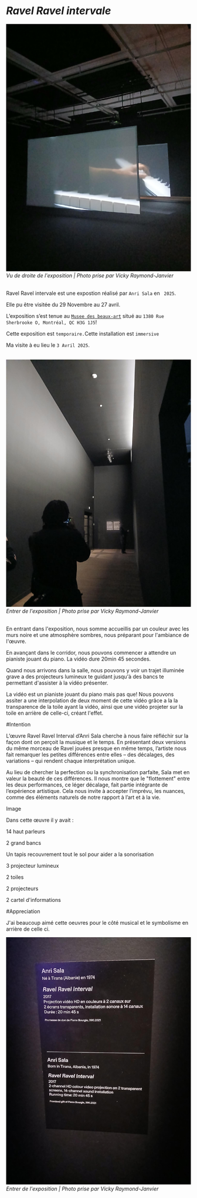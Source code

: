 # *Ravel Ravel intervale* 

![Vu de droite](medias/vu_de_droite_photo_VRJ.jfif)
<i>Vu de droite de l'exposition | Photo prise par Vicky Raymond-Janvier</i><br><br>

Ravel Ravel intervale est une expostion réalisé par `Anri Sala` en ` 2025`. <br>



Elle pu être visitée du 29 Novembre au 27 avril. <br>



L’exposition s’est tenue au <ins>`Musee des beaux-art`</ins> situé au `1380 Rue Sherbrooke O, Montréal, QC H3G 1J5`! <br>



Cette exposition est `temporaire.`Cette installation est `immersive` <br>



Ma visite à eu lieu le `3 Avril 2025`. <br><br>





![Couloir](medias/couloir_photo_VRJ.jfif)
<i>Entrer de l'exposition | Photo prise par Vicky Raymond-Janvier</i><br><br>



En entrant dans l'exposition, nous somme accueillis par un couleur avec les murs noire et une atmosphère sombres, nous préparant pour l'ambiance de l'œuvre. <br>



En avançant dans le corridor, nous pouvons commencer a attendre un pianiste jouant du piano. La vidéo dure 20min 45 secondes. <br>



Quand nous arrivons dans la salle, nous pouvons y voir un trajet illuminée grave a des projecteurs lumineux te guidant jusqu'à des bancs te permettant d'assister à la vidéo présenter. <br>



La vidéo est un pianiste jouant du piano mais pas que! Nous pouvons assiter a une interpolation de deux moment de cette vidéo grâce a la la transparence de la toile ayant la vidéo, ainsi que une vidéo projeter sur la toile en arrière de celle-ci, créant l'effet. <br>





#Intention

L’œuvre Ravel Ravel Interval d’Anri Sala cherche à nous faire réfléchir sur la façon dont on perçoit la musique et le temps. En présentant deux versions du même morceau de Ravel jouées presque en même temps, l’artiste nous fait remarquer les petites différences entre elles – des décalages, des variations – qui rendent chaque interprétation unique. <br>



Au lieu de chercher la perfection ou la synchronisation parfaite, Sala met en valeur la beauté de ces différences. Il nous montre que le "flottement" entre les deux performances, ce léger décalage, fait partie intégrante de l’expérience artistique. Cela nous invite à accepter l’imprévu, les nuances, comme des éléments naturels de notre rapport à l’art et à la vie. <br>



Image



Dans cette œuvre il y avait : <br>

14 haut parleurs <br>

2 grand bancs <br>

Un tapis recouvrement tout le sol pour aider a la sonorisation <br>

3 projecteur lumineux <br>

2 toiles <br>

2 projecteurs <br>

2 cartel d'informations <br>





#Appreciation

J'ai beaucoup aimé cette oeuvres pour le côté musical et le symbolisme en arrière de celle ci.

![Informations](medias/informations_photo_VRJ.jfif)
<i>Entrer de l'exposition | Photo prise par Vicky Raymond-Janvier</i><br><br>




